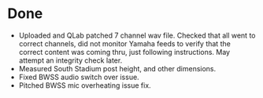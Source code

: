 # Done

- Uploaded and QLab patched 7 channel wav file. Checked that all went to correct channels, did not monitor Yamaha feeds to verify that the correct content was coming thru, just following instructions. May attempt an integrity check later.
- Measured South Stadium post height, and other dimensions.
- Fixed BWSS audio switch over issue.
- Pitched BWSS mic overheating issue fix.
